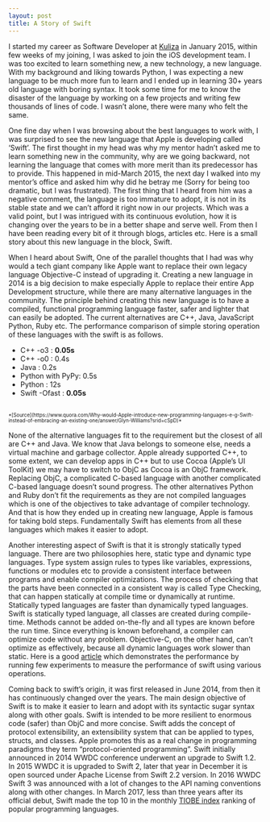 ```yaml
---
layout: post
title: A Story of Swift
---
```


I started my career as Software Developer at [Kuliza](https://kuliza.com) in January 2015, within few weeks of my joining, I was asked to join the iOS development team. I was too excited to learn something new, a new technology, a new language. With my background and liking towards Python, I was expecting a new language to be much more fun to learn and I ended up in learning 30+ years old language with boring syntax. It took some time for me to know the disaster of the language by working on a few projects and writing few thousands of lines of code. I wasn’t alone, there were many who felt the same. 

One fine day when I was browsing about the best languages to work with, I was surprised to see the new language that Apple is developing called ‘Swift’. The first thought in my head was why my mentor hadn’t asked me to learn something new in the community, why are we going backward, not learning the language that comes with more merit than its predecessor has to provide. This happened in mid-March 2015, the next day I walked into my mentor’s office and asked him why did he betray me (Sorry for being too dramatic, but I was frustrated). The first thing that I heard from him was a negative comment, the language is too immature to adopt, it is not in its stable state and we can’t afford it right now in our projects. Which was a valid point, but I was intrigued with its continuous evolution, how it is changing over the years to be in a better shape and serve well. From then I have been reading every bit of it through blogs, articles etc. Here is a small story about this new language in the block, Swift.


When I heard about Swift, One of the parallel thoughts that I had was why would a tech giant company like Apple want to replace their own legacy language Objective-C instead of upgrading it. Creating a new language in 2014 is a big decision to make especially Apple to replace their entire App Development structure, while there are many alternative languages in the community. The principle behind creating this new language is to have a compiled, functional programming language faster, safer and lighter that can easily be adopted. The current alternatives are C++, Java, JavaScript Python, Ruby etc. The performance comparison of simple storing operation of these languages with the swift is as follows.

* C++ -o3 : **0.05s**
* C++ -o0 : 0.4s
* Java : 0.2s
* Python with PyPy: 0.5s
* Python : 12s
* Swift -Ofast : **0.05s**
<br>
<sub><sup>*[Source](https://www.quora.com/Why-would-Apple-introduce-new-programming-languages-e-g-Swift-instead-of-embracing-an-existing-one/answer/Glyn-Williams?srid=cSpD)* </sup></sub>

None of the alternative languages fit to the requirement but the closest of all are C++ and Java. We know that Java belongs to someone else, needs a virtual machine and garbage collector. Apple already supported C++, to some extent, we can develop apps in C++ but to use Cocoa (Apple’s UI ToolKit) we may have to switch to ObjC as Cocoa is an ObjC framework. Replacing ObjC, a complicated C-based language with another complicated C-based language doesn’t sound progress. The other alternatives Python and Ruby don’t fit the requirements as they are not compiled languages which is one of the objectives to take advantage of compiler technology. And that is how they ended up in creating new language, Apple is famous for taking bold steps. Fundamentally Swift has elements from all these languages which makes it easier to adopt.

Another interesting aspect of Swift is that it is strongly statically typed language. There are two philosophies here, static type and dynamic type languages. Type system assign rules to types like variables, expressions, functions or modules etc to provide a consistent interface between programs and enable compiler optimizations. The process of checking that the parts have been connected in a consistent way is called Type Checking, that can happen statically at compile time or dynamically at runtime. Statically typed languages are faster than dynamically typed languages. Swift is statically typed language, all classes are created during compile-time. Methods cannot be added on-the-fly and all types are known before the run time. Since everything is known beforehand, a compiler can optimize code without any problem. Objective-C, on the other hand, can’t optimize as effectively, because all dynamic languages work slower than static. Here is a good [article](https://yalantis.com/blog/is-swift-faster-than-objective-c/) which demonstrates the performance by running few experiments to measure the performance of swift using various operations.

Coming back to swift’s origin, it was first released in June 2014, from then it has continuously changed over the years. The main design objective of Swift is to make it easier to learn and adopt with its syntactic sugar syntax along with other goals. Swift is intended to be more resilient to enormous code (safer) than ObjC and more concise. Swift adds the concept of protocol extensibility, an extensibility system that can be applied to types, structs, and classes. Apple promotes this as a real change in programming paradigms they term “protocol-oriented programming”. Swift initially announced in 2014 WWDC conference underwent an upgrade to Swift 1.2. In 2015 WWDC it is upgraded to Swift 2, later that year in December it is open sourced under Apache License from Swift 2.2 version. In 2016 WWDC Swift 3 was announced with a lot of changes to the API naming conventions along with other changes. In March 2017, less than three years after its official debut, Swift made the top 10 in the monthly [TIOBE index](https://www.tiobe.com/tiobe-index/) ranking of popular programming languages.                
